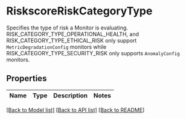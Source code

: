# RiskscoreRiskCategoryType

Specifies the type of risk a Monitor is evaluating. RISK_CATEGORY_TYPE_OPERATIONAL_HEALTH, and RISK_CATEGORY_TYPE_ETHICAL_RISK only support `MetricDegradationConfig` monitors while RISK_CATEGORY_TYPE_SECURITY_RISK only supports `AnomalyConfig` monitors.

## Properties

Name | Type | Description | Notes
------------ | ------------- | ------------- | -------------

[[Back to Model list]](../README.md#documentation-for-models) [[Back to API list]](../README.md#documentation-for-api-endpoints) [[Back to README]](../README.md)

